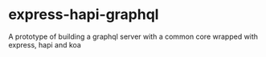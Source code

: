 # express-hapi-graphql

A prototype of building a graphql server with a common core wrapped with express, hapi and koa
